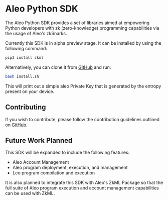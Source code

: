 # Aleo Python SDK

The Aleo Python SDK provides a set of libraries aimed at empowering Python developers with zk (zero-knowledge)
programming capabilities via the usage of Aleo's zkSnarks.

Currently this SDK is in alpha preview stage. It can be installed by using the following command:
   ```bash
   pip3 install zkml
   ```

Alternatively, you can clone it from [GitHub](https://github.com/AleoHQ/python-sdk/tree/master/sdk) and run:
```bash
bash install.sh
```
This will print out a simple aleo Private Key that is generated by the entropy present on your device.

## Contributing
If you wish to contribute, please follow the contribution guidelines outlined on [GitHub](https://github.com/AleoHQ/python-sdk/blob/master/sdk/CONTRIBUTING.md).

## Future Work Planned
This SDK will be expanded to include the following features:
* Aleo Account Management
* Aleo program deployment, execution, and management
* Leo program compilation and execution

It is also planned to integrate this SDK with Aleo's ZkML Package so that the full suite of Aleo program execution and account management capabilities can be used with ZkML.